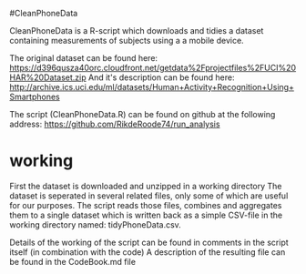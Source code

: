 #CleanPhoneData

CleanPhoneData is a R-script which downloads and tidies a dataset containing measurements of subjects using a a mobile device.

The original dataset can be found here: https://d396qusza40orc.cloudfront.net/getdata%2Fprojectfiles%2FUCI%20HAR%20Dataset.zip
And it's description can be found here: http://archive.ics.uci.edu/ml/datasets/Human+Activity+Recognition+Using+Smartphones

The script (CleanPhoneData.R) can be found on github at the following address: https://github.com/RikdeRoode74/run_analysis

# working
First the dataset is downloaded and unzipped in a working directory
The dataset is seperated in several related files, only some of which are useful for our purposes.
The script reads those files, combines and aggregates them to a single dataset which is written back as a simple CSV-file in the working directory named: tidyPhoneData.csv.

Details of the working of the script can be found in comments in the script itself (in combination with the code)
A description of the resulting file can be found in the CodeBook.md file
